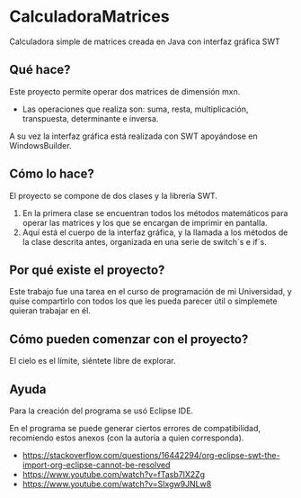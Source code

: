 # CalculadoraMatrices
Calculadora simple de matrices creada en Java con interfaz gráfica SWT

## Qué hace?
Este proyecto permite operar dos matrices de dimensión mxn.
- Las operaciones que realiza son: suma, resta, multiplicación, transpuesta, determinante e inversa.

A su vez la interfaz gráfica está realizada con SWT apoyándose en WindowsBuilder.

## Cómo lo hace?
El proyecto se compone de dos clases y la librería SWT.
1) En la primera clase se encuentran todos los métodos matemáticos para operar las matrices y los que se encargan de imprimir en pantalla.
2) Aquí está el cuerpo de la interfaz gráfica, y la llamada a los métodos de la clase descrita antes, organizada en una serie de switch´s e if´s.

## Por qué existe el proyecto?
Este trabajo fue una tarea en el curso de programación de mi Universidad, y quise compartirlo con todos los que les pueda parecer útil o simplemete quieran trabajar en él.

## Cómo pueden comenzar con el proyecto?
El cielo es el límite, siéntete libre de explorar.

## Ayuda
Para la creación del programa se usó Eclipse IDE.

En el programa se puede generar ciertos errores de compatibilidad, recomiendo estos anexos (con la autoría a quien corresponda).
- https://stackoverflow.com/questions/16442294/org-eclipse-swt-the-import-org-eclipse-cannot-be-resolved
- https://www.youtube.com/watch?v=fTasb7lX2Zg
- https://www.youtube.com/watch?v=SIxgw9JNLw8
